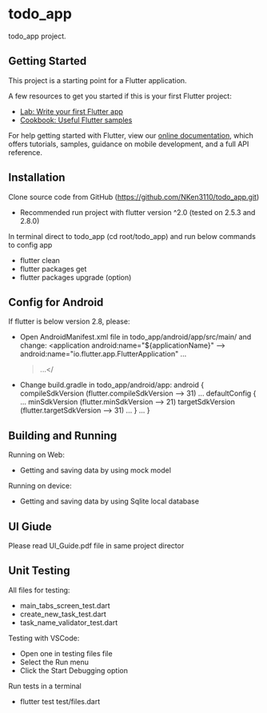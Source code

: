 # todo_app

todo_app project.

## Getting Started

This project is a starting point for a Flutter application.

A few resources to get you started if this is your first Flutter project:

- [Lab: Write your first Flutter app](https://flutter.dev/docs/get-started/codelab)
- [Cookbook: Useful Flutter samples](https://flutter.dev/docs/cookbook)

For help getting started with Flutter, view our
[online documentation](https://flutter.dev/docs), which offers tutorials,
samples, guidance on mobile development, and a full API reference.

## Installation

Clone source code from GitHub (https://github.com/NKen3110/todo_app.git)

- Recommended run project with flutter version ^2.0 (tested on 2.5.3 and 2.8.0)

In terminal direct to todo_app (cd root/todo_app) and run below commands to config app

- flutter clean
- flutter packages get
- flutter packages upgrade (option)

## Config for Android

If flutter is below version 2.8, please:

- Open AndroidManifest.xml file in todo_app/android/app/src/main/ and change:
  <application
    android:name="${applicationName}" --> android:name="io.flutter.app.FlutterApplication"
    ...
  > ...</<application>
- Change build.gradle in todo_app/android/app:
  android {
    compileSdkVersion (flutter.compileSdkVersion --> 31)
    ...
    defaultConfig {
        ...
        minSdkVersion (flutter.minSdkVersion --> 21)
        targetSdkVersion (flutter.targetSdkVersion --> 31)
        ...
    }
    ...
  }

## Building and Running

Running on Web:

- Getting and saving data by using mock model

Running on device:

- Getting and saving data by using Sqlite local database

## UI Giude

Please read UI_Guide.pdf file in same project director

## Unit Testing

All files for testing:

- main_tabs_screen_test.dart
- create_new_task_test.dart
- task_name_validator_test.dart

Testing with VSCode:

- Open one in testing files file
- Select the Run menu
- Click the Start Debugging option

Run tests in a terminal

- flutter test test/files.dart
